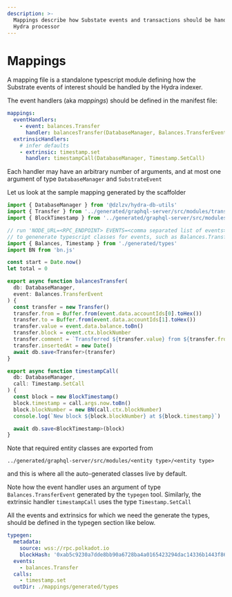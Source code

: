 ```yaml
---
description: >-
  Mappings describe how Substate events and transactions should be handled by
  Hydra processor
---
```


# Mappings

A mapping file is a standalone typescript module defining how the Substrate events of interest should be handled by the Hydra indexer.

The event handlers \(aka _mappings_\) should be defined in the manifest file:

```yaml
mappings:
  eventHandlers:
    - event: balances.Transfer 
      handler: balancesTransfer(DatabaseManager, Balances.TransferEvent)
  extrinsicHandlers:
    # infer defaults
    - extrinsic: timestamp.set 
      handler: timestampCall(DatabaseManager, Timestamp.SetCall)
```

Each handler may have an arbitrary number of arguments, and at most one argument of type `DatabaseManager` and `SubstrateEvent` 

Let us look at the sample mapping generated by the scaffolder

```typescript
import { DatabaseManager } from '@dzlzv/hydra-db-utils'
import { Transfer } from '../generated/graphql-server/src/modules/transfer/transfer.model'
import { BlockTimestamp } from '../generated/graphql-server/src/modules/block-timestamp/block-timestamp.model'

// run 'NODE_URL=<RPC_ENDPOINT> EVENTS=<comma separated list of events> yarn codegen:mappings-types'
// to genenerate typescript classes for events, such as Balances.TransferEvent
import { Balances, Timestamp } from './generated/types'
import BN from 'bn.js'

const start = Date.now()
let total = 0

export async function balancesTransfer(
  db: DatabaseManager,
  event: Balances.TransferEvent
) {
  const transfer = new Transfer()
  transfer.from = Buffer.from(event.data.accountIds[0].toHex())
  transfer.to = Buffer.from(event.data.accountIds[1].toHex())
  transfer.value = event.data.balance.toBn()
  transfer.block = event.ctx.blockNumber
  transfer.comment = `Transferred ${transfer.value} from ${transfer.from} to ${transfer.to}`
  transfer.insertedAt = new Date()
  await db.save<Transfer>(transfer)
}

export async function timestampCall(
  db: DatabaseManager,
  call: Timestamp.SetCall
) {
  const block = new BlockTimestamp()
  block.timestamp = call.args.now.toBn()
  block.blockNumber = new BN(call.ctx.blockNumber)
  console.log(`New block ${block.blockNumber} at ${block.timestamp}`)

  await db.save<BlockTimestamp>(block)
}
```

Note that required entity classes are exported from

```text
../generated/graphql-server/src/modules/<entity type>/<entity type>
```

and this is where all the auto-generated classes live by default.

Note how the event handler uses an argument of type `Balances.TransferEvent` generated by the `typegen` tool. Similarly, the extrinsic handler `timestampCall` uses the type `Timestamp.SetCall`

All the events and extrinsics for which we need the generate the types, should be defined in the typegen section like below.

```yaml
typegen:
  metadata:
    source: wss://rpc.polkadot.io
    blockHash: '0xab5c9230a7dde8bb90a6728ba4a0165423294dac14336b1443f865b796ff682c'
  events:
    - balances.Transfer
  calls:
    - timestamp.set
  outDir: ./mappings/generated/types
```

